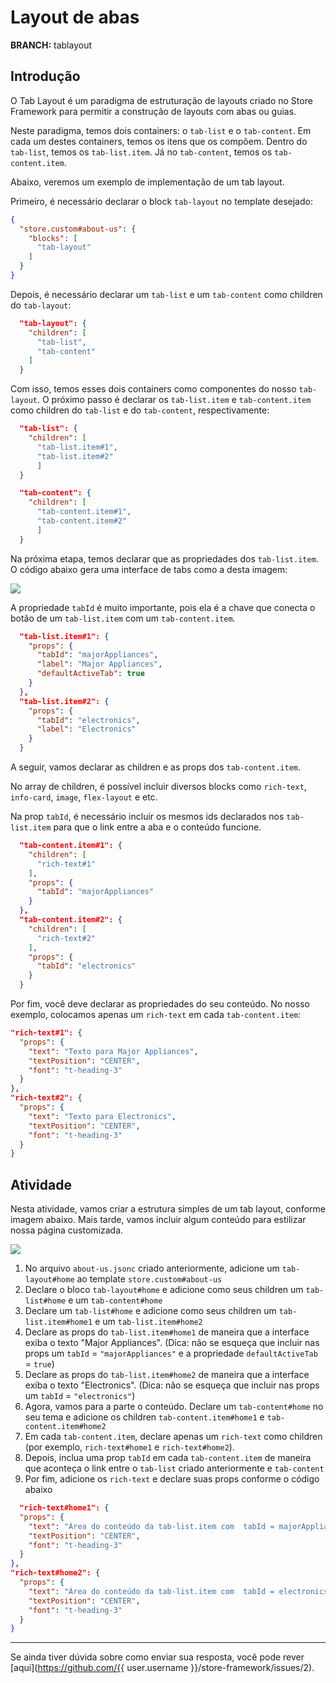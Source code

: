 # Layout de abas

**BRANCH:** tablayout

## Introdução

O Tab Layout é um paradigma de estruturação de layouts criado no Store Framework para permitir a construção de layouts com abas ou guias.

Neste paradigma, temos dois containers: o `tab-list` e o `tab-content`. Em cada um destes containers, temos os itens que os compõem. Dentro do `tab-list`, temos os `tab-list.item`. Já no `tab-content`, temos os `tab-content.item`.

Abaixo, veremos um exemplo de implementação de um tab layout.

Primeiro, é necessário declarar o block `tab-layout` no template desejado:

```json
{
  "store.custom#about-us": {
    "blocks": [
      "tab-layout"
    ]
  }
}

```

Depois, é necessário declarar um `tab-list` e um `tab-content` como children do `tab-layout`:

```json
  "tab-layout": {
    "children": [
      "tab-list",
      "tab-content"
    ]
  }
```


Com isso, temos esses dois containers como componentes do nosso `tab-layout`. O próximo passo é declarar os `tab-list.item` e `tab-content.item` como children do `tab-list` e do `tab-content`, respectivamente:

```json
  "tab-list": {
    "children": [
      "tab-list.item#1",
      "tab-list.item#2"
      ]
  }
```

```json
  "tab-content": {
    "children": [
      "tab-content.item#1",
      "tab-content.item#2"
      ]
  }
```

Na próxima etapa, temos declarar que as propriedades dos `tab-list.item`. O código abaixo gera uma interface de tabs como a desta imagem:

![](https://appliancetheme.vteximg.com.br/arquivos/tab-list-items.png)

A propriedade `tabId` é muito importante, pois ela é a chave que conecta o botão de um `tab-list.item` com um `tab-content.item`.

```json
  "tab-list.item#1": {
    "props": {
      "tabId": "majorAppliances",
      "label": "Major Appliances",
      "defaultActiveTab": true
    }
  },
  "tab-list.item#2": {
    "props": {
      "tabId": "electronics",
      "label": "Electronics"
    }
  }
```

A seguir, vamos declarar as children e as props dos `tab-content.item`.

No array de children, é possível incluir diversos blocks como `rich-text`, `info-card`, `image`, `flex-layout` e etc.

Na prop `tabId`, é necessário incluir os mesmos ids declarados nos `tab-list.item` para que o link entre a aba e o conteúdo funcione.

```json
  "tab-content.item#1": {
    "children": [
      "rich-text#1"
    ],
    "props": {
      "tabId": "majorAppliances"
    }
  },
  "tab-content.item#2": {
    "children": [
      "rich-text#2"
    ],
    "props": {
      "tabId": "electronics"
    }
  }
```

Por fim, você deve declarar as propriedades do seu conteúdo. No nosso exemplo, colocamos apenas um `rich-text` em cada `tab-content.item`:

```json
"rich-text#1": {
  "props": {
    "text": "Texto para Major Appliances",
    "textPosition": "CENTER",
    "font": "t-heading-3"
  }
},
"rich-text#2": {
  "props": {
    "text": "Texto para Electronics",
    "textPosition": "CENTER",
    "font": "t-heading-3"
  }
}
```

## Atividade

Nesta atividade, vamos criar a estrutura simples de um tab layout, conforme imagem abaixo. Mais tarde, vamos incluir algum conteúdo para estilizar nossa página customizada.

![](https://appliancetheme.vteximg.com.br/arquivos/tarefa-tab-layout.png)

1. No arquivo `about-us.jsonc` criado anteriormente, adicione um `tab-layout#home` ao template `store.custom#about-us`
2. Declare o bloco `tab-layout#home` e adicione como seus children um `tab-list#home` e um `tab-content#home`
3. Declare um `tab-list#home` e adicione como seus children um `tab-list.item#home1` e um `tab-list.item#home2`
4. Declare as props do `tab-list.item#home1` de maneira que a interface exiba o texto "Major Appliances". (Dica: não se esqueça que incluir nas props um `tabId` = `"majorAppliances"` e a propriedade `defaultActiveTab` = `true`)
5. Declare as props do `tab-list.item#home2` de maneira que a interface exiba o texto "Electronics". (Dica: não se esqueça que incluir nas props um `tabId` = `"electronics"`)
6. Agora, vamos para a parte o conteúdo. Declare um `tab-content#home` no seu tema e adicione os children `tab-content.item#home1` e `tab-content.item#home2`
7. Em cada `tab-content.item`, declare apenas um `rich-text` como children (por exemplo, `rich-text#home1` e `rich-text#home2`).
8. Depois, inclua uma prop `tabId` em cada `tab-content.item` de maneira que aconteça o link entre o `tab-list` criado anteriormente e `tab-content`
9. Por fim, adicione os `rich-text` e declare suas props conforme o código abaixo
  ```json
    "rich-text#home1": {
    "props": {
      "text": "Área do conteúdo da tab-list.item com  tabId = majorAppliances",
      "textPosition": "CENTER",
      "font": "t-heading-3"
    }
  },
  "rich-text#home2": {
    "props": {
      "text": "Área do conteúdo da tab-list.item com  tabId = electronics",
      "textPosition": "CENTER",
      "font": "t-heading-3"
    }
  }
  ```

----

Se ainda tiver dúvida sobre como enviar sua resposta, você pode rever [aqui](https://github.com/{{ user.username }}/store-framework/issues/2).